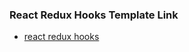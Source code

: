 ### React Redux Hooks Template Link

- [react redux hooks](https://github.com/nir099/react-redux-class-component)

